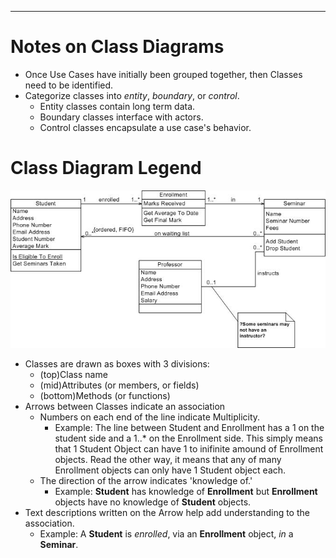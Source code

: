 ------------------------------------------------------------------------

# Notes on Class Diagrams

-   Once Use Cases have initially been grouped together, then Classes
    need to be identified.
-   Categorize classes into *entity*, *boundary*, or *control*.
    -   Entity classes contain long term data.
    -   Boundary classes interface with actors.
    -   Control classes encapsulate a use case's behavior.





# Class Diagram Legend

![](../img/ClassDiagramInitial.jpg)





-   Classes are drawn as boxes with 3 divisions:
    -   (top)Class name
    -   (mid)Attributes (or members, or fields)
    -   (bottom)Methods (or functions)
-   Arrows between Classes indicate an association
    -   Numbers on each end of the line indicate Multiplicity.
        -   Example: The line between Student and Enrollment has a 1 on
            the student side and a 1..\* on the Enrollment side. This
            simply means that 1 Student Object can have 1 to inifinite
            amound of Enrollment objects. Read the other way, it means
            that any of many Enrollment objects can only have 1 Student
            object each.
    -   The direction of the arrow indicates 'knowledge of.'
        -   Example: **Student** has knowledge of **Enrollment** but
            **Enrollment** objects have no knowledge of **Student**
            objects.
-   Text descriptions written on the Arrow help add understanding to the
    association.
    -   Example: A **Student** is *enrolled*, via an **Enrollment**
        object, *in* a **Seminar**.
